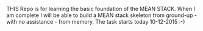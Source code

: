 THIS Repo is for learning the basic foundation of the MEAN STACK. When I am complete I will be able to build a MEAN stack skeleton from ground-up - with no assistance - from memory. The task starts today 10-12-2015 :-)
